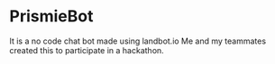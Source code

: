 # PrismieBot

It is a no code chat bot made using landbot.io 
Me and my teammates created this to participate in a hackathon.
